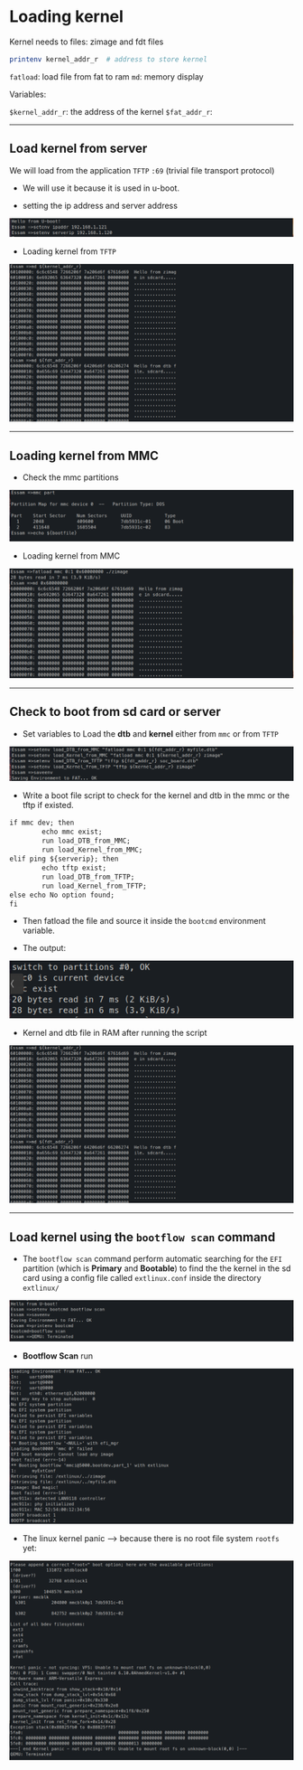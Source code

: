 # Loading kernel

Kernel needs to files: zimage and fdt files

```bash
printenv kernel_addr_r  # address to store kernel
```

`fatload`: load file from fat to ram
`md`: memory display

Variables:

`$kernel_addr_r`: the address of the kernel
`$fat_addr_r`:

---

## Load kernel from server

We will load from the application `TFTP` `:69` (trivial file transport protocol)

* We will use it because it is used in u-boot.

* setting the ip address and server address

![alt text](assets/setenv.png)

* Loading kernel from `TFTP`

![alt text](<assets/kernel and fdt in ram after seldev.png>)

---

## Loading kernel from MMC

* Check the mmc partitions

![alt text](<assets/mmc part.png>)

* Loading kernel from MMC

![alt text](<assets/fatload zimage.png>)

---

## Check to boot from sd card or server

* Set variables to Load the **dtb** and **kernel** either from `mmc` or from `TFTP`

![alt text](<assets/setenv load.png>)

* Write a boot file script to check for the kernel and dtb in the mmc or the tftp if existed.

```shell
if mmc dev; then
        echo mmc exist;
        run load_DTB_from_MMC;
        run load_Kernel_from_MMC;
elif ping ${serverip}; then
        echo tftp exist;
        run load_DTB_from_TFTP;
        run load_Kernel_from_TFTP;
else echo No option found;
fi      
```

* Then fatload the file and source it inside the `bootcmd` environment variable.

* The output:

![alt text](<assets/Screenshot from 2024-07-27 00-54-59.png>)

* Kernel and dtb file in RAM after running the script

![alt text](<assets/kernel and fdt in ram after seldev.png>)

---

## Load kernel using the `bootflow scan` command

* The `bootflow scan` command perform automatic searching for the `EFI` partition (which is **Primary** and **Bootable**) to find the the kernel in the sd card using a config file called `extlinux.conf` inside the directory `extlinux/`

![alt text](<assets/setenv bootcmd to equal bootflow scan.png>)

* **Bootflow Scan** run

![alt text](<assets/bootflow scan run.png>)

* The linux kernel panic --> because there is no root file system `rootfs` yet:

![alt text](<assets/linux kernel panic.png>)
